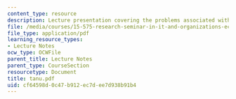 ```yaml
---
content_type: resource
description: Lecture presentation covering the problems associated with online transactions.
file: /media/courses/15-575-research-seminar-in-it-and-organizations-economic-perspectives-spring-2004/cf64598d0c47b912ec7dee7d938b91b4_tanu.pdf
file_type: application/pdf
learning_resource_types:
- Lecture Notes
ocw_type: OCWFile
parent_title: Lecture Notes
parent_type: CourseSection
resourcetype: Document
title: tanu.pdf
uid: cf64598d-0c47-b912-ec7d-ee7d938b91b4
---
```

